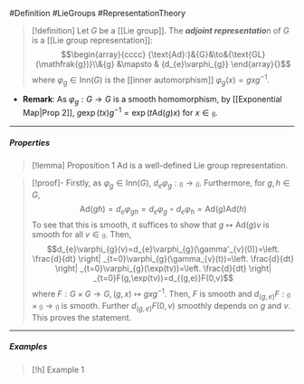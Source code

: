 #Definition #LieGroups #RepresentationTheory 

> [!definition]
> Let $G$ be a [[Lie group]]. The ***adjoint representatio***n of $G$ is a [[Lie group representation]]:$$\begin{array}{cccc} {\text{Ad}:}&{G}&\to&{\text{GL}(\mathfrak{g})}\\&{g} &\mapsto & {d_{e}\varphi_{g}} \end{array}{}$$where $\varphi_{g}\in \text{Inn}(G)$ is the [[inner automorphism]] $\varphi_{g}(x)=gxg^{-1}$.
- **Remark**: As $\varphi_{g}:G\to G$ is a smooth homomorphism, by [[Exponential Map|Prop 2]], $g\exp(tx)g^{-1}=\exp(t\text{Ad}(g)x)$ for $x\in \mathfrak{g}$.
---
##### Properties
> [!lemma] Proposition 1
> $\text{Ad}$ is a well-defined Lie group representation.

> [!proof]-
> Firstly, as $\varphi_{g}\in \text{Inn}(G)$, $d_{e}\varphi_{g}:\mathfrak{g}\to \mathfrak{g}$. Furthermore, for $g,h\in G$, $$\text{Ad}(gh)=d_{e}\varphi_{gh}=d_{e}\varphi_{g} \circ d_{e}\varphi_{h}=\text{Ad}(g)\text{Ad}(h)$$To see that this is smooth, it suffices to show that $g\mapsto \text{Ad}(g)v$ is smooth for all $v\in \mathfrak{g}$. Then, $$d_{e}\varphi_{g}(v)=d_{e}\varphi_{g}(\gamma'_{v}(0))=\left. \frac{d}{dt} \right| _{t=0}\varphi_{g}(\gamma_{v}(t))=\left. \frac{d}{dt} \right| _{t=0}\varphi_{g}(\exp(tv))=\left. \frac{d}{dt} \right| _{t=0}F(g,\exp(tv))=d_{(g,e)}F(0,v)$$where $F:G\times G\to G,(g,x)\mapsto gxg^{-1}$. Then, $F$ is smooth and $d_{(g,e)}F:\mathfrak{g}\times \mathfrak{g}\to \mathfrak{g}$ is smooth. Further $d_{(g,e)}F(0,v)$ smoothly depends on $g$ and $v$. This proves the statement.
---
##### Examples
> [!h] Example 1
> 